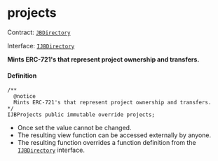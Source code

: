 # projects

Contract: [`JBDirectory`](/docs/v4/deprecated/v3/api/contracts/jbdirectory/README.md)​‌

Interface: [`IJBDirectory`](/docs/v4/deprecated/v3/api/interfaces/ijbdirectory.md)

**Mints ERC-721's that represent project ownership and transfers.**

#### Definition

```
/**
  @notice
  Mints ERC-721's that represent project ownership and transfers.
*/
IJBProjects public immutable override projects;
```

* Once set the value cannot be changed.
* The resulting view function can be accessed externally by anyone.
* The resulting function overrides a function definition from the [`IJBDirectory`](/docs/v4/deprecated/v3/api/interfaces/ijbdirectory.md) interface.
